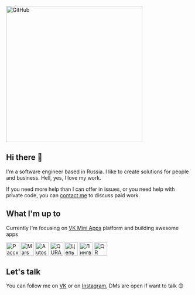 <img width="372" src="https://badge.petrov.engineer/badge.svg" alt="GitHub">

## Hi there 👋

I'm a software engineer based in Russia. I like to create solutions for people and business. Hell, yes, I love my work.

If you need more help than I can offer in issues, or you need help with private code, you can [contact me](mailto:im@petrov.engineer) to discuss paid work.


## What I'm up to

Currently I'm focusing on [VK Mini Apps](https://vk.com/services) platform and building awesome apps

[<img width="36" src="https://sun7-8.userapi.com/UcDZaIDc96uDHOJSAQFJkvMjAFBoYffBoIAiSQ/XfAu0U48gok.jpg" alt="Рассказать друзьям" title="Рассказать друзьям">](https://vk.com/app7644481)
[<img width="36" src="https://sun9-66.userapi.com/QHzloki11cuefq3CbSdG-5wpseiRefXtm-cNzA/CHdr7qGk-aQ.jpg" alt="Mars" title="Mars">](https://vk.com/app7672647)
[<img width="36" src="https://sun7-7.userapi.com/AgjitdwIFnMMR9_9m69D_fyKIlwSRW3uiJ1ZOw/bROTE9te2VU.jpg" alt="Autospot Сервис" title="Autospot Сервис">](https://vk.com/app7555096)
[<img width="36" src="https://sun9-51.userapi.com/c858420/v858420696/1eed91/gZfDIQ9JwhM.jpg" alt="QURAGA" title="QURAGA">](https://vk.com/app7403549)
[<img width="36" src="https://sun7-6.userapi.com/fxwtsLFISGcbZAvoXVgIdAF8tVU6Pk9X_qcWsw/yKrBbEt1RM4.jpg" alt="Цепь солидарности" title="Цепь солидарности">](https://vk.com/app7574217)
[<img width="36" src="https://sun9-31.userapi.com/c858016/v858016455/132438/2TL2nSsoYgo.jpg" alt="Лингвист" title="Лингвист">](https://vk.com/app7247571)
[<img width="36" src="https://sun9-43.userapi.com/c205716/v205716229/612ff/8GVFuXQLs_8.jpg" alt="QR Game" title="QR Game">](https://vk.com/app7150862)


## Let's talk

You can follow me on [VK](https://vk.com/petrov.engineer) or on [Instagram](https://instagr.am/petrov.engineer), DMs are open if want to talk 😊
